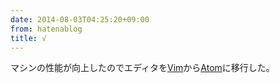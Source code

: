 ```yaml
---
date: 2014-08-03T04:25:20+09:00
from: hatenablog
title: √
---
```


<p>マシンの性能が向上したのでエディタを<a class="keyword" href="http://d.hatena.ne.jp/keyword/Vim">Vim</a>から<a class="keyword" href="http://d.hatena.ne.jp/keyword/Atom">Atom</a>に移行した。</p>

